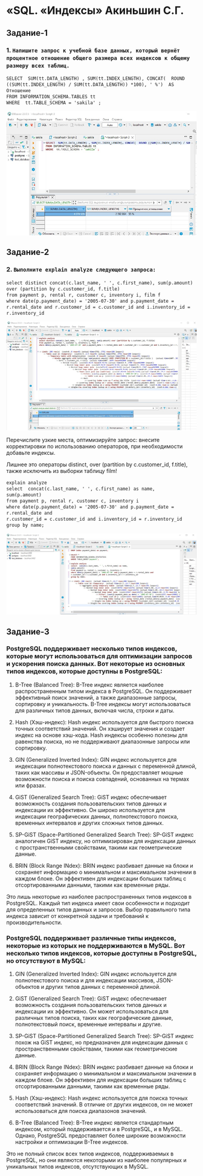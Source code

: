 # «SQL. «Индексы» Акиньшин С.Г.

## Задание-1

### 1. `Напишите запрос к учебной базе данных, который вернёт процентное отношение общего размера всех индексов к общему размеру всех таблиц.`
```
SELECT  SUM(tt.DATA_LENGTH) , SUM(tt.INDEX_LENGTH), CONCAT(  ROUND ((SUM(tt.INDEX_LENGTH) / SUM(tt.DATA_LENGTH)) *100), ' %')  AS Отношение
FROM INFORMATION_SCHEMA.TABLES tt
WHERE  tt.TABLE_SCHEMA = 'sakila' ;
```


![Link](https://github.com/akinya1974/Indexes/blob/main/JPG/Задание-1.jpg)


## Задание-2

### 2. `Выполните explain analyze следующего запроса:`
```
select distinct concat(c.last_name, ' ', c.first_name), sum(p.amount) over (partition by c.customer_id, f.title)
from payment p, rental r, customer c, inventory i, film f
where date(p.payment_date) = '2005-07-30' and p.payment_date = r.rental_date and r.customer_id = c.customer_id and i.inventory_id = r.inventory_id
```

![Link](https://github.com/akinya1974/Indexes/blob/main/JPG/Задание-2.jpg)

Перечислите узкие места, оптимизируйте запрос: внесите корректировки по использованию операторов, при необходимости добавьте индексы.

Лишнее это операторы distinct, over (partition by c.customer_id, f.title), также исключить из выборки таблицу film!


```
explain analyze
select  concat(c.last_name, ' ', c.first_name) as name,
sum(p.amount)
from payment p, rental r, customer c, inventory i
where date(p.payment_date) = '2005-07-30' and p.payment_date = r.rental_date and 
r.customer_id = c.customer_id and i.inventory_id = r.inventory_id
group by name;
```

![Link](https://github.com/akinya1974/Indexes/blob/main/JPG/Переделка.jpg)


## Задание-3

### PostgreSQL поддерживает несколько типов индексов, которые могут использоваться для оптимизации запросов и ускорения поиска данных. Вот некоторые из основных типов индексов, которые доступны в PostgreSQL:

1. B-Tree (Balanced Tree): B-Tree индекс является наиболее распространенным типом индекса в PostgreSQL. Он поддерживает эффективный поиск значений, а также диапазонные запросы, сортировку и уникальность. B-Tree индексы могут использоваться для различных типов данных, включая числа, строки и даты.

2. Hash (Хэш-индекс): Hash индекс используется для быстрого поиска точных соответствий значений. Он хэширует значения и создает индекс на основе хэш-кода. Hash индексы особенно полезны для равенства поиска, но не поддерживают диапазонные запросы или сортировку.

3. GIN (Generalized Inverted Index): GIN индекс используется для индексации полнотекстового поиска и данных с переменной длиной, таких как массивы и JSON-объекты. Он предоставляет мощные возможности поиска и поиска совпадений, основанных на термах или фразах.

4. GiST (Generalized Search Tree): GiST индекс обеспечивает возможность создания пользовательских типов данных и индексации их эффективно. Он широко используется для индексации географических данных, полнотекстового поиска, временных интервалов и других сложных типов данных.

5. SP-GiST (Space-Partitioned Generalized Search Tree): SP-GiST индекс аналогичен GiST индексу, но оптимизирован для индексации данных с пространственными свойствами, такими как геометрические данные.

6. BRIN (Block Range INdex): BRIN индекс разбивает данные на блоки и сохраняет информацию о минимальном и максимальном значении в каждом блоке. Он эффективен для индексации больших таблиц с отсортированными данными, такими как временные ряды.

Это лишь некоторые из наиболее распространенных типов индексов в PostgreSQL. Каждый тип индекса имеет свои особенности и подходит для определенных типов данных и запросов. Выбор правильного типа индекса зависит от конкретной задачи и требований к производительности.

### PostgreSQL поддерживает различные типы индексов, некоторые из которых не поддерживаются в MySQL. Вот несколько типов индексов, которые доступны в PostgreSQL, но отсутствуют в MySQL:

1. GIN (Generalized Inverted Index): GIN индекс используется для полнотекстового поиска и для индексации массивов, JSON-объектов и других типов данных с переменной длиной.

2. GiST (Generalized Search Tree): GiST индекс обеспечивает возможность создания пользовательских типов данных и индексации их эффективно. Он может использоваться для различных типов поиска, таких как географические данные, полнотекстовый поиск, временные интервалы и другие.

3. SP-GiST (Space-Partitioned Generalized Search Tree): SP-GiST индекс похож на GiST индекс, но предназначен для индексации данных с пространственными свойствами, такими как геометрические данные.

4. BRIN (Block Range INdex): BRIN индекс разбивает данные на блоки и сохраняет информацию о минимальном и максимальном значении в каждом блоке. Он эффективен для индексации больших таблиц с отсортированными данными, такими как временные ряды.

5. Hash (Хэш-индекс): Hash индекс используется для поиска точных соответствий значений. В отличие от других индексов, он не может использоваться для поиска диапазонов значений.

6. B-Tree (Balanced Tree): B-Tree индекс является стандартным индексом, который поддерживается и в PostgreSQL, и в MySQL. Однако, PostgreSQL предоставляет более широкие возможности настройки и оптимизации B-Tree индексов.

Это не полный список всех типов индексов, поддерживаемых в PostgreSQL, но они являются некоторыми из наиболее популярных и уникальных типов индексов, отсутствующих в MySQL.
